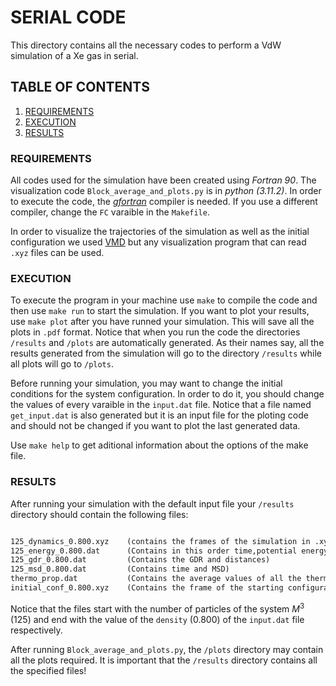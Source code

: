 # SERIAL CODE

This directory contains all the necessary codes to perform a VdW simulation of a Xe gas in serial. 

## TABLE OF CONTENTS

1. [ REQUIREMENTS ](#1-req)
2. [ EXECUTION](#2-ex)
3. [ RESULTS](#3-res)

<a name="1-req"></a>
### REQUIREMENTS

All codes used for the simulation have been created using _Fortran 90_. The visualization code `Block_average_and_plots.py` is in _python (3.11.2)_. In order to execute the code, the _[gfortran]_ compiler is needed. If you use a different compiler, change the `FC` varaible in the `Makefile`.

In order to visualize the trajectories of the simulation as well as the initial configuration we used [VMD] but any visualization program that can read `.xyz` files can be used.

[gfortran]: https://fortran-lang.org/en/learn/os_setup/install_gfortran/
[VMD]: https://www.ks.uiuc.edu/Development/Download/download.cgi?PackageName=VMD

<a name="2-ex"></a>
### EXECUTION

To execute the program in your machine use `make` to compile the code and then use `make run` to start the simulation. If you want to plot your results, use `make plot` after you have runned your simulation. This will save all the plots in `.pdf` format. Notice that when you run the code the directories `/results` and `/plots` are automatically generated. As their names say, all the results generated from the simulation will go to the directory `/results` while all plots will go to `/plots`. 

Before running your simulation, you may want to change the initial conditions for the system configuration. In order to do it, you should change the values of every varaible in the `input.dat` file. Notice that a file named `get_input.dat` is also generated but it is an input file for the ploting code and should not be changed if you want to plot the last generated data.

Use `make help` to get aditional information about the options of the make file.

<a name="3-res"></a>
### RESULTS
After running your simulation with the default input file your `/results` directory should contain the following files:

```Markdown

125_dynamics_0.800.xyz    (contains the frames of the simulation in .xyz format)
125_energy_0.800.dat      (Contains in this order time,potential energy,kinetic energy,total energy,instant temperature,momentum,pressure and msd of every frame)
125_gdr_0.800.dat         (Contains the GDR and distances)
125_msd_0.800.dat         (Contains time and MSD)
thermo_prop.dat           (Contains the average values of all the thermodynamic properties)
initial_conf_0.800.xyz    (Contains the frame of the starting configuration)

```

Notice that the files start with the number of particles of the system $M^3$ (125) and end with the value of the `density` (0.800) of the `input.dat` file respectively. 

After running `Block_average_and_plots.py`, the `/plots` directory may contain all the plots required. It is important that the `/results` directory contains all the specified files!


